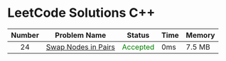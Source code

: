 # LeetCode Solutions C++

| Number | Problem Name                               | Status                                    | Time | Memory |
|:------:|--------------------------------------------|-------------------------------------------|------|--------|
|   24   | [Swap Nodes in Pairs](/24.cpp) | <span style="color:green">Accepted</span> | 0ms  | 7.5 MB |
